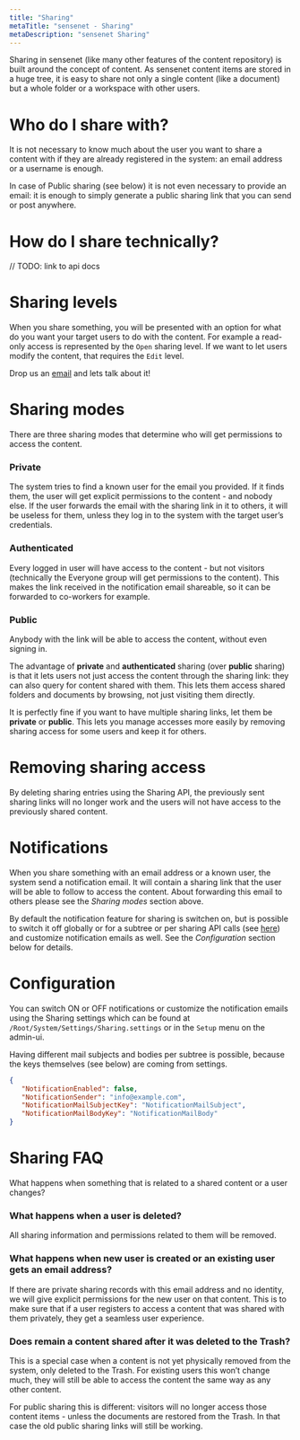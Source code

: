 ```yaml
---
title: "Sharing"
metaTitle: "sensenet - Sharing"
metaDescription: "sensenet Sharing"
---
```


Sharing in sensenet (like many other features of the content repository) is built around the concept of content. As sensenet content items are stored in a huge tree, it is easy to share not only a single content (like a document) but a whole folder or a workspace with other users.

# Who do I share with?

It is not necessary to know much about the user you want to share a content with if they are already registered in the system: an email address or a username is enough.

In case of Public sharing (see below) it is not even necessary to provide an email: it is enough to simply generate a public sharing link that you can send or post anywhere.

# How do I share technically?

// TODO: link to api docs

# Sharing levels

When you share something, you will be presented with an option for what do you want your target users to do with the content. For example a read-only access is represented by the `Open` sharing level. If we want to let users modify the content, that requires the `Edit` level.

<note title="Do you need more sharing levels?">
Drop us an <a href="mailto:snteam@sensenet.com">email</a> and lets talk about it!
</note>

# Sharing modes

There are three sharing modes that determine who will get permissions to access the content.

### Private

The system tries to find a known user for the email you provided. If it finds them, the user will get explicit permissions to the content - and nobody else. If the user forwards the email with the sharing link in it to others, it will be useless for them, unless they log in to the system with the target user’s credentials.

### Authenticated

Every logged in user will have access to the content - but not visitors (technically the Everyone group will get permissions to the content). This makes the link received in the notification email shareable, so it can be forwarded to co-workers for example.

### Public

Anybody with the link will be able to access the content, without even signing in.

<note>
The advantage of <b>private</b> and <b>authenticated</b> sharing (over <b>public</b> sharing) is that it lets users not just access the content through the sharing link: they can also query for content shared with them. This lets them access shared folders and documents by browsing, not just visiting them directly.
</note>

It is perfectly fine if you want to have multiple sharing links, let them be **private** or **public**. This lets you manage accesses more easily by removing sharing access for some users and keep it for others.

# Removing sharing access

By deleting sharing entries using the Sharing API, the previously sent sharing links will no longer work and the users will not have access to the previously shared content.

# Notifications

When you share something with an email address or a known user, the system send a notification email. It will contain a sharing link that the user will be able to follow to access the content. About forwarding this email to others please see the *Sharing modes* section above.

<note>
By default the notification feature for sharing is switchen on, but is possible to switch it off globally or for a subtree or per sharing API calls (see <a href="/api-docs/sharing/#Notifications">here</a>) and customize notification emails as well. See the <i>Configuration</i> section below for details.
</note>

# Configuration

You can switch ON or OFF notifications or customize the notification emails using the Sharing settings which can be found at `/Root/System/Settings/Sharing.settings` or in the `Setup` menu on the admin-ui.

Having different mail subjects and bodies per subtree is possible, because the keys themselves (see below) are coming from settings.

```json
{
   "NotificationEnabled": false,
   "NotificationSender": "info@example.com",
   "NotificationMailSubjectKey": "NotificationMailSubject",
   "NotificationMailBodyKey": "NotificationMailBody"
}
```

# Sharing FAQ

What happens when something that is related to a shared content or a user changes?

### What happens when a user is deleted?

All sharing information and permissions related to them will be removed.

### What happens when new user is created or an existing user gets an email address?

If there are private sharing records with this email address and no identity, we will give explicit permissions for the new user on that content. This is to make sure that if a user registers to access a content that was shared with them privately, they get a seamless user experience.

### Does remain a content shared after it was deleted to the Trash?

This is a special case when a content is not yet physically removed from the system, only deleted to the Trash. For existing users this won’t change much, they will still be able to access the content the same way as any other content.

For public sharing this is different: visitors will no longer access those content items - unless the documents are restored from the Trash. In that case the old public sharing links will still be working.
